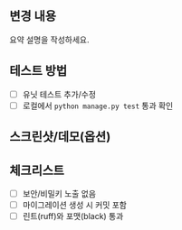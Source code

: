 ## 변경 내용

요약 설명을 작성하세요.

## 테스트 방법
- [ ] 유닛 테스트 추가/수정
- [ ] 로컬에서 `python manage.py test` 통과 확인

## 스크린샷/데모(옵션)

## 체크리스트
- [ ] 보안/비밀키 노출 없음
- [ ] 마이그레이션 생성 시 커밋 포함
- [ ] 린트(ruff)와 포맷(black) 통과
